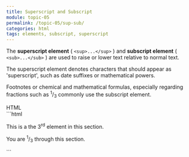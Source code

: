 ```yaml
---
title: Superscript and Subscript
module: topic-05
permalink: /topic-05/sup-sub/
categories: html
tags: elements, subscript, superscript
---
```


<div class="divider-heading"></div>

The **superscript element** ( `<sup>...</sup>` ) and **subscript element** ( `<sub>...</sub>` ) are used to raise or lower text relative to normal text.

The superscript element denotes characters that should appear as 'superscript', such as date suffixes or mathematical powers.

Footnotes or chemical and mathematical formulas, especially regarding fractions such as <sup>1</sup>/<sub>3</sub> commonly use the subscript element.


<div class="code-heading">
  <span class="html">HTML</span>
</div>
```html
<p>This is a the 3<sup>rd</sup> element in this section.</p>

<p>You are <sup>1</sup>/<sub>3</sub> through this section.</p>
```


<div class="external-embed">
  <p data-height="400" data-theme-id="30567" data-slug-hash="abNRBLv" data-default-tab="html,result" data-user="michaelcassens" data-pen-title="Semantic HTML, Superscript and Subscript" class="codepen"></p>
</div>
